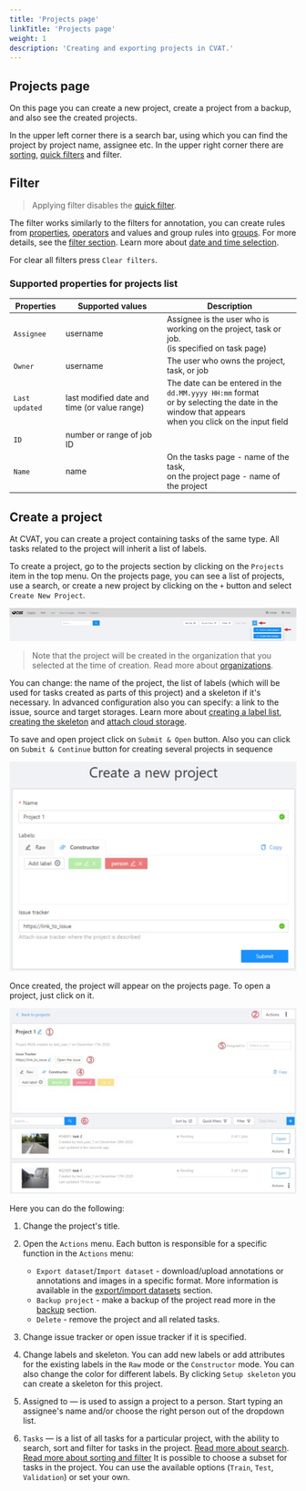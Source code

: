 ```yaml
---
title: 'Projects page'
linkTitle: 'Projects page'
weight: 1
description: 'Creating and exporting projects in CVAT.'
---
```


## Projects page

On this page you can create a new project, create a project from a backup, and also see the created projects.

In the upper left corner there is a search bar, using which you can find the project by project name, assignee etc.
In the upper right corner there are [sorting][sorting], [quick filters][quick-filters] and filter.

## Filter

> Applying filter disables the [quick filter][quick-filters].

The filter works similarly to the filters for annotation,
you can create rules from [properties](#supported-properties-for-projects-list),
[operators][operators] and values and group rules into [groups][groups].
For more details, see the [filter section][create-filter].
Learn more about [date and time selection][data-and-time].

For clear all filters press `Clear filters`.

### Supported properties for projects list

| Properties     | Supported values                             | Description                                 |
| -------------- | -------------------------------------------- | ------------------------------------------- |
| `Assignee`     | username                                     | Assignee is the user who is working on the project, task or job. <br>(is specified on task page) |
| `Owner`        | username                                     | The user who owns the project, task, or job |
| `Last updated` | last modified date and time (or value range) | The date can be entered in the `dd.MM.yyyy HH:mm` format <br>or by selecting the date in the window that appears <br>when you click on the input field |
| `ID`           | number or range of job ID                    |                                             |
| `Name`         | name                                         | On the tasks page - name of the task,<br> on the project page - name of the project |

## Create a project

At CVAT, you can create a project containing tasks of the same type.
All tasks related to the project will inherit a list of labels.

To create a project, go to the projects section by clicking on the `Projects` item in the top menu.
On the projects page, you can see a list of projects, use a search,
or create a new project by clicking on the `+` button and select `Create New Project`.

![](/images/image190.jpg)

> Note that the project will be created in the organization that you selected at the time of creation.
> Read more about [organizations](/docs/manual/advanced/organization/).

You can change: the name of the project, the list of labels
(which will be used for tasks created as parts of this project) and a skeleton if it's necessary.
In advanced configuration also you can specify: a link to the issue, source and target storages.
Learn more about [creating a label list](/docs/manual/basics/creating_an_annotation_task/#labels),
[creating the skeleton](/docs/manual/advanced/skeletons/) and [attach cloud storage](/docs/manual/basics/attach-cloud-storage/).

To save and open project click on `Submit & Open` button. Also you
can click on `Submit & Continue` button for creating several projects in sequence

![](/images/image191.jpg)

Once created, the project will appear on the projects page. To open a project, just click on it.

![](/images/image192_mapillary_vistas.jpg)

Here you can do the following:

1. Change the project's title.
1. Open the `Actions` menu. Each button is responsible for a specific function in the `Actions` menu:
   - `Export dataset`/`Import dataset` - download/upload annotations or annotations and images in a specific format.
     More information is available in the [export/import datasets](/docs/manual/advanced/export-import-datasets/)
     section.
   - `Backup project` - make a backup of the project read more in the [backup](/docs/manual/advanced/backup/) section.
   - `Delete` - remove the project and all related tasks.
1. Change issue tracker or open issue tracker if it is specified.
1. Change labels and skeleton.
   You can add new labels or add attributes for the existing labels in the `Raw` mode or the `Constructor` mode.
   You can also change the color for different labels.
   By clicking `Setup skeleton` you can create a skeleton for this project.

1. Assigned to — is used to assign a project to a person.
   Start typing an assignee's name and/or choose the right person out of the dropdown list.
1. `Tasks` — is a list of all tasks for a particular project, with the ability to search,
   sort and filter for tasks in the project.
   [Read more about search](/docs/manual/advanced/search/).
   [Read more about sorting and filter](/docs/manual/advanced/filter/#sort-and-filter-projects-tasks-and-jobs)
It is possible to choose a subset for tasks in the project. You can use the available options
(`Train`, `Test`, `Validation`) or set your own.

[create-filter]: /docs/manual/advanced/filter/#create-a-filter
[operators]: /docs/manual/advanced/filter/#supported-operators-for-properties
[groups]: /docs/manual/advanced/filter/#groups
[data-and-time]: /docs/manual/advanced/filter#date-and-time-selection
[sorting]: /docs/manual/advanced/filter/#sort-by
[quick-filters]: /docs/manual/advanced/filter/#quick-filters
